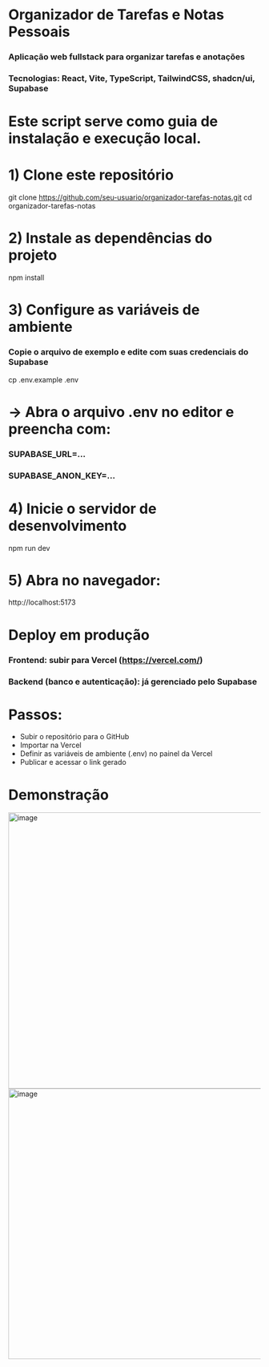 # Organizador de Tarefas e Notas Pessoais
### Aplicação web fullstack para organizar tarefas e anotações
### Tecnologias: React, Vite, TypeScript, TailwindCSS, shadcn/ui, Supabase
#
# Este script serve como guia de instalação e execução local.

# 1) Clone este repositório
git clone https://github.com/seu-usuario/organizador-tarefas-notas.git
cd organizador-tarefas-notas

# 2) Instale as dependências do projeto
npm install

# 3) Configure as variáveis de ambiente
### Copie o arquivo de exemplo e edite com suas credenciais do Supabase
cp .env.example .env
# -> Abra o arquivo .env no editor e preencha com:
### SUPABASE_URL=...
### SUPABASE_ANON_KEY=...

# 4) Inicie o servidor de desenvolvimento
npm run dev

# 5) Abra no navegador:
http://localhost:5173

# Deploy em produção
### Frontend: subir para Vercel (https://vercel.com/)
### Backend (banco e autenticação): já gerenciado pelo Supabase
# 
# Passos:
- Subir o repositório para o GitHub
- Importar na Vercel
- Definir as variáveis de ambiente (.env) no painel da Vercel
- Publicar e acessar o link gerado


# Demonstração

<img width="609" height="551" alt="image" src="https://github.com/user-attachments/assets/c300b9fc-77ba-43ba-b521-665d28a10401" />
<img width="933" height="540" alt="image" src="https://github.com/user-attachments/assets/5b99562d-0dd6-404c-850a-788bcd31776e" />
